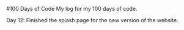 #100 Days of Code 
My log for my 100 days of code. 

Day 12:
Finished the splash page for the new version of the website. 
